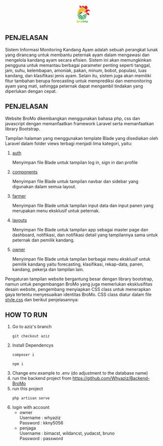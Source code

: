 <div align="center">
  <img src="https://github.com/senaajibayumurti/BroMo/blob/main/public/images/BroMo%20Logografi.png" alt="BroMo Logo"
      alt="BroMo Logo">
</div>

## PENJELASAN
<p>
    Sistem Informasi Monitoring Kandang Ayam adalah sebuah perangkat lunak yang dirancang untuk membantu peternak ayam dalam mengawasi dan mengelola kandang ayam secara efisien. Sistem ini akan memungkinkan pengguna untuk memantau berbagai parameter penting seperti tanggal, jam, suhu, kelembapan, amoniak, pakan, minum, bobot, populasi, luas kandang, dan klasifikasi jenis ayam. Selain itu, sistem juga akan memiliki fitur tambahan berupa forecasting untuk memprediksi dan memonitoring ayam yang mati, sehingga peternak dapat mengambil tindakan yang diperlukan dengan cepat.
</p>

## PENJELASAN
Website BroMo dikembangkan menggunakan bahasa php, css dan javascript dengan memanfaatkan framework Laravel serta memanfaatkan library Bootstrap.

Tampilan halaman yang menggunakan template Blade yang disediakan oleh Laravel dalam folder views terbagi menjadi lima kategori, yaitu:
1. [auth](https://github.com/senaajibayumurti/BroMo/tree/main/resources/views/auth)
   <p>
       Menyimpan file Blade untuk tampilan log in, sign in dan profile
   </p>
3. [components](https://github.com/senaajibayumurti/BroMo/tree/main/resources/views/components)
   <p>
       Menyimpan file Blade untuk tampilan navbar dan sidebar yang digunakan dalam semua layout.
   </p>
5. [farmer](https://github.com/senaajibayumurti/BroMo/tree/main/resources/views/farmer)
   <p>
       Menyimpan file Blade untuk tampilan input data dan input panen yang merupakan menu eksklusif untuk peternak.
   </p>
7. [layouts](https://github.com/senaajibayumurti/BroMo/tree/main/resources/views/layouts)
   <p>
       Menyimpan file Blade untuk tampilan app sebagai master page dan dashboard, notifikasi, dan notifikasi detail yang tampilannya sama untuk peternak dan pemilik kandang.
   </p>
9. [owner](https://github.com/senaajibayumurti/BroMo/tree/main/resources/views/owner)
   <p>
       Menyimpan file Blade untuk tampilan berbagai menu eksklusif untuk pemilik kandang yaitu forecasting, klasifikasi, rekap-data, panen, kandang, pekerja dan tampilan lain.
   </p>

Pengaturan tampilan website bergantung besar dengan library bootstrap, namun untuk pengembangan BroMo yang juga memerlukan eksklusifitas desain website, pengembang menyiapkan CSS class untuk menerapkan gaya tertentu menyesuaikan identitas BroMo. CSS class diatur dalam file [style.css]() dan berikut penjelasannya:



## HOW TO RUN
1. Go to aziz's branch
   ```
   git checkout aziz
   ```
3. Install Dependencys
   ```
   composer i
   ```
   ```
   npm i
   ```
3. Change env.example to .env (do adjustment to the database name)
4. run the backend project from https://github.com/Whyaziz/Backend-BroMo
5. run this project
   ```
   php artisan serve
   ```
6. login with account
   - owner <br>
     Username : whyaziz <br>
     Password : kkny5056 <br>
   - penjaga <br>
     Username : bimacst, wildancst, yudacst, bruno <br>
     Password : password <br>
